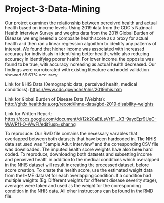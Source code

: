 # Project-3-Data-Mining
Our project examines the relationship between perceived health and actual health based on income levels. Using 2019 data from the CDC's Natinoal Health Interview Survey and weights data from the 2019 Global Burden of Disease, we engineered a composite health score as a proxy for actual health and then ran a linear regression algorithm to identify any patterns of interest. We found that higher income was associated with increased accuracy for individuals in identifying better health, while also reducing accuracy in identifying poorer health. For lower income, the opposite was found to be true, with accuracy increasing as actual health decreased. Our findings were corroborated with existing literature and model validation showed 66.67% accuracy.

Link for NHIS Data (Demographic data, perceived health, medical conditions): https://www.cdc.gov/nchs/nhis/2019nhis.htm

Link for Global Burden of Disease Data (Weights): http://ghdx.healthdata.org/record/ihme-data/gbd-2019-disability-weights

Link for Written Report: https://docs.google.com/document/d/12k2GaEtLsVr1F_LX3-9aycEpr9UeC-WAVRf1-O-WwFI/edit?usp=sharing

To reproduce:
Our RMD file contains the necessary variables that overlapped between both datasets that have been hardcoded in. The NHIS data set used was "Sample Adult Interview" and the corresponding CSV file was downloaded. The imputed health score weights have also been hard coded. To reproduce, downloading both datasets and subsetting income and perceived health in addition to the medical conditions which overalpped in the NHIS dataset will result in creating the processed dataset, before score creation. To create the health score, use the estimated weight data from the IHME dataset for each overlapping condition. If a condition had multiple weights (Eg. Different weights for different disease severity stage), averages were taken and used as the weight for the corresponding condition in the NHIS data. All other instructions can be found in the RMD file.
